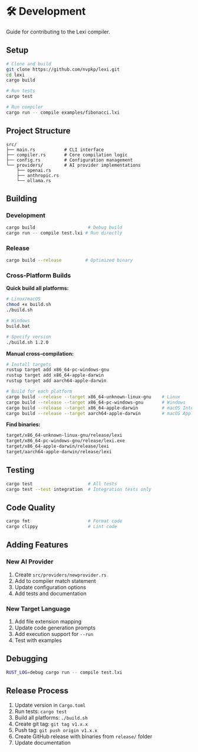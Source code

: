 # 🛠️ Development

Guide for contributing to the Lexi compiler.

## Setup

```bash
# Clone and build
git clone https://github.com/nvpkp/lexi.git
cd lexi
cargo build

# Run tests
cargo test

# Run compiler
cargo run -- compile examples/fibonacci.lxi
```

## Project Structure

```
src/
├── main.rs           # CLI interface
├── compiler.rs       # Core compilation logic  
├── config.rs         # Configuration management
└── providers/        # AI provider implementations
    ├── openai.rs
    ├── anthropic.rs
    └── ollama.rs
```

## Building

### Development
```bash
cargo build                    # Debug build
cargo run -- compile test.lxi # Run directly
```

### Release
```bash
cargo build --release         # Optimized binary
```

### Cross-Platform Builds

**Quick build all platforms:**
```bash
# Linux/macOS
chmod +x build.sh
./build.sh

# Windows  
build.bat

# Specify version
./build.sh 1.2.0
```

**Manual cross-compilation:**
```bash
# Install targets
rustup target add x86_64-pc-windows-gnu
rustup target add x86_64-apple-darwin
rustup target add aarch64-apple-darwin

# Build for each platform
cargo build --release --target x86_64-unknown-linux-gnu    # Linux
cargo build --release --target x86_64-pc-windows-gnu       # Windows
cargo build --release --target x86_64-apple-darwin         # macOS Intel
cargo build --release --target aarch64-apple-darwin        # macOS Apple Silicon
```

**Find binaries:**
```bash
target/x86_64-unknown-linux-gnu/release/lexi
target/x86_64-pc-windows-gnu/release/lexi.exe
target/x86_64-apple-darwin/release/lexi
target/aarch64-apple-darwin/release/lexi
```

## Testing

```bash
cargo test                     # All tests
cargo test --test integration  # Integration tests only
```

## Code Quality

```bash
cargo fmt                      # Format code
cargo clippy                   # Lint code
```

## Adding Features

### New AI Provider

1. Create `src/providers/newprovider.rs`
2. Add to compiler match statement
3. Update configuration options
4. Add tests and documentation

### New Target Language

1. Add file extension mapping
2. Update code generation prompts
3. Add execution support for `--run`
4. Test with examples

## Debugging

```bash
RUST_LOG=debug cargo run -- compile test.lxi
```

## Release Process

1. Update version in `Cargo.toml`
2. Run tests: `cargo test`
3. Build all platforms: `./build.sh`
4. Create git tag: `git tag v1.x.x`
5. Push tag: `git push origin v1.x.x`
6. Create GitHub release with binaries from `release/` folder
7. Update documentation